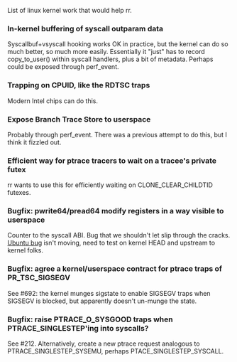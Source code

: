 List of linux kernel work that would help rr.

### In-kernel buffering of syscall outparam data

Syscallbuf+vsyscall hooking works OK in practice, but the kernel can do so much better, so much more easily.  Essentially it "just" has to record copy_to_user() within syscall handlers, plus a bit of metadata.  Perhaps could be exposed through perf_event.

### Trapping on CPUID, like the RDTSC traps

Modern Intel chips can do this.

### Expose Branch Trace Store to userspace

Probably through perf_event.  There was a previous attempt to do this, but I think it fizzled out.

### Efficient way for ptrace tracers to wait on a tracee's private futex

rr wants to use this for efficiently waiting on CLONE_CLEAR_CHILDTID futexes.

### Bugfix: pwrite64/pread64 modify registers in a way visible to userspace

Counter to the syscall ABI.  Bug that we shouldn't let slip through the cracks.  [Ubuntu bug](https://bugs.launchpad.net/ubuntu/+source/linux-lts-quantal/+bug/1206746) isn't moving, need to test on kernel HEAD and upstream to kernel folks.

### Bugfix: agree a kernel/userspace contract for ptrace traps of PR_TSC_SIGSEGV

See #692: the kernel munges sigstate to enable SIGSEGV traps when SIGSEGV is blocked, but apparently doesn't un-munge the state.

### Bugfix: raise PTRACE_O_SYSGOOD traps when PTRACE_SINGLESTEP'ing into syscalls?

See #212.  Alternatively, create a new ptrace request analogous to PTRACE_SINGLESTEP_SYSEMU, perhaps PTACE_SINGLESTEP_SYSCALL.